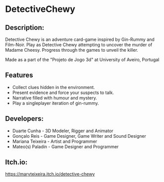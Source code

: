 # DetectiveChewy
 
## Description:
Detective Chewy is an adventure card-game inspired by Gin-Rummy and Film-Noir. 
Play as Detective Chewy attempting to uncover the murder of Madame Cheesy. 
Progress through the games to unveil the killer.

Made as a part of the "Projeto de Jogo 3d" at University of Aveiro, Portugal

## Features
 - Collect clues hidden in the environment.
 - Present evidence and force your suspects to talk.
 - Narrative filled with humour and mystery.
 - Play a singleplayer iteration of gin-rummy.

## Developers:
 - Duarte Cunha - 3D Modeler, Rigger and Animator
 - Gonçalo Reis - Game Designer, Game Writer and Sound Designer
 - Mariana Teixeira - Artist and Programmer
 - Mateo(s) Paladin - Game Designer and Programmer

## Itch.io:
https://maryteixeira.itch.io/detective-chewy
